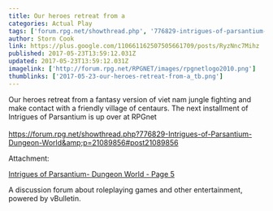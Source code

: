 ```yaml
---
title: Our heroes retreat from a
categories: Actual Play
tags: ['forum.rpg.net/showthread.php', '776829-intrigues-of-parsantium-dungeon-world', 'p=21089856', 'post21089856']
author: Storn Cook
link: https://plus.google.com/110661162507505661709/posts/RyzNnc7Mihz
published: 2017-05-23T13:59:12.031Z
updated: 2017-05-23T13:59:12.031Z
imagelink: ['http://forum.rpg.net/RPGNET/images/rpgnetlogo2010.png']
thumblinks: ['2017-05-23-our-heroes-retreat-from-a_tb.png']
---
```


Our heroes retreat from a fantasy version of viet nam jungle fighting and make contact with a friendly village of centaurs.  The next installment of Intrigues of Parsantium is up over at RPGnet<br /><br /><a href="https://forum.rpg.net/showthread.php?776829-Intrigues-of-Parsantium-Dungeon-World&amp;p=21089856#post21089856" class="ot-anchor">https://forum.rpg.net/showthread.php?776829-Intrigues-of-Parsantium-Dungeon-World&amp;p=21089856#post21089856</a>


Attachment:

<a href='https://forum.rpg.net/showthread.php?776829-Intrigues-of-Parsantium-Dungeon-World&p=21089856#post21089856'>Intrigues of Parsantium-  Dungeon World - Page 5</a>


A discussion forum about roleplaying games and other entertainment, powered by vBulletin.